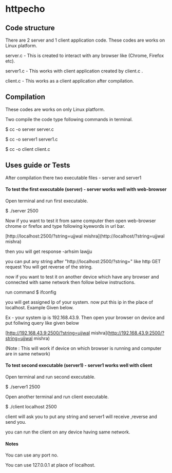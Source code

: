 # httpecho

## Code structure

There are 2 server and 1 client application code. These codes are works on Linux platform.

server.c - This is created to interact with any browser like (Chrome, Firefox etc).

server1.c - This works with client application created by client.c .

client.c - This works as a client application after compilation.


## Compilation

These codes are works on only Linux platform.

Two compile the code type following commands in terminal.

$ cc -o server server.c

$ cc -o server1 server1.c

$ cc -o client client.c


## Uses guide or Tests

After compilation there two executable files - server and server1


#### To test the first executable (server) - server works well with web-browser

Open terminal and run first executable.

$ ./server 2500 

Now if you want to test it from same computer then open web-browser chrome or firefox and type following kyewords in url bar.

[http://localhost:2500/?string=ujjwal mishra](http://localhost/?string=ujjwal mishra)


then you will get response -arhsim lawjju

you can put any string after "http://localhost:2500/?string=" like http GET request You will get reverse of the string.

now if you want to test it on another device which have any browser and connected with same network then follow below instructions.

run command $ ifconfig

you will get assigned Ip of your system. now put this ip in the place of localhost. Example Given below.

Ex - your system ip is 192.168.43.9. Then open your browser on device and put follwing query like given below

[http://192.168.43.9:2500/?string=ujjwal mishra](http://192.168.43.9:2500/?string=ujjwal mishra)

(Note : This will work if device on which browser is running and computer are in same network)

#### To test second executable (server1) - server1 works well with client

Open terminal and run second executable.

$ ./server1 2500

Open another terminal and run client executable.

$ ./client localhost 2500
 
client will ask you to put any string and server1 will receive ,reverse and send you.

you can run the client on any device having same network.

#### Notes
You can use any port no.

You can use 127.0.0.1 at place of localhost.
